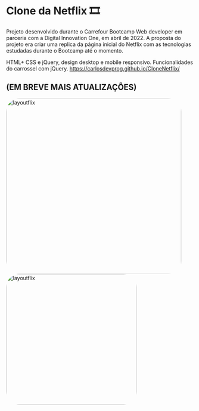 # Clone da Netflix 🎞️

Projeto desenvolvido durante o Carrefour Bootcamp Web developer em parceria com a Digital Innovation One, em abril de 2022.
A proposta do projeto era criar uma replica da página inicial do Netflix com as tecnologias estudadas durante o Bootcamp até o momento.

HTML+  CSS e jQuery, design desktop e mobile responsivo.
Funcionalidades do carrossel com jQuery. https://carlosdevprog.github.io/CloneNetflix/
## (EM BREVE MAIS ATUALIZAÇÕES)
<img align="center" alt="layoutflix" height="470" style="border-radius:35px;" src="https://media.discordapp.net/attachments/971165654352793643/971651726736252958/acimacorreto.png?width=1236&height=555">
<img align="center" alt="layoutflix" height="350" style="border-radius:35px;" src="https://media.discordapp.net/attachments/971165654352793643/971651345671135272/abaixocorreta.png?width=1440&height=364">

